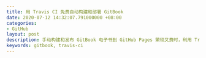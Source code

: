 ```yaml
---
title: 用 Travis CI 免费自动构建和部署 GitBook
date: 2020-07-12 14:32:07.791000000 +08:00
categories:
- GitHub
layout: post
description: 手动构建和发布 GitBook 电子书到 GitHub Pages 繁琐又费时，利用 Travsi CI 来解放自己的时间和双手。
keywords: gitbook, travis-ci
---
```


